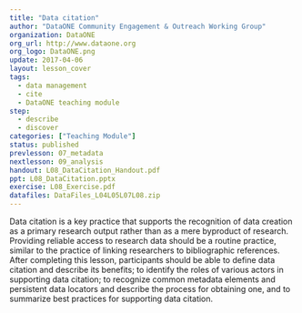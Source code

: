 ```yaml
---
title: "Data citation"
author: "DataONE Community Engagement & Outreach Working Group"
organization: DataONE
org_url: http://www.dataone.org
org_logo: DataONE.png
update: 2017-04-06
layout: lesson_cover
tags:
  - data management
  - cite
  - DataONE teaching module
step:
  - describe
  - discover
categories: ["Teaching Module"]
status: published
prevlesson: 07_metadata
nextlesson: 09_analysis
handout: L08_DataCitation_Handout.pdf
ppt: L08_DataCitation.pptx
exercise: L08_Exercise.pdf
datafiles: DataFiles_L04L05L07L08.zip
---
```



Data citation is a key practice that supports the recognition of data creation as a primary research output rather than as a mere byproduct of research. Providing reliable access to research data should be a routine practice, similar to the practice of linking researchers to bibliographic references. After completing this lesson, participants should be able to define data citation and describe its benefits; to identify the roles of various actors in supporting data citation; to recognize common metadata elements and persistent data locators and describe the process for obtaining one, and to summarize best practices for supporting data citation.
